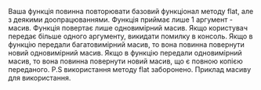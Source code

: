 Ваша функція повинна повторювати базовий функціонал методу flat, але з деякими доопрацюваннями.
Функція приймає лише 1 аргумент - масив.
Функція повертає лише одновимірний масив.
Якщо користувач передає більше одного аргументу, викидати помилку в консоль.
Якщо в функцію передали багатовимірний масив, то вона повинна повернути новий одновимірний масив.
Якщо в функцію передали одновимірний масив, то вона повинна повернути новий масив, що є повною копією переданого.
P.S використання методу flat заборонено.
Приклад масиву для використання.